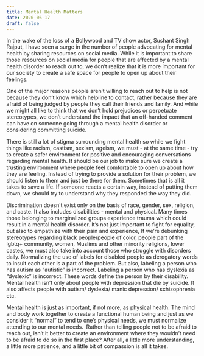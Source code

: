 ```yaml
---
title: Mental Health Matters
date: 2020-06-17
draft: false
---
```


In the wake of the loss of a Bollywood and TV show actor, Sushant Singh Rajput, I have seen a surge in the number of people advocating for mental health by sharing resources on social media. While it is important to share those resources on social media for people that are affected by a mental health disorder to reach out to, we don’t realize that it is more important for our society to create a safe space for people to open up about their feelings. 

<!---more--->

One of the major reasons people aren’t willing to reach out to help is not because they don’t know which helpline to contact, rather because they are afraid of being judged by people they call their friends and family. And while we might all like to think that we don’t hold prejudices or perpetuate stereotypes, we don’t understand the impact that an off-handed comment can have on someone going through a mental health disorder or considering committing suicide.

There is still a lot of stigma surrounding mental health so while we fight things like racism, castism, sexism, ageism, we must - at the same time - try to create a safer environment for positive and encouraging conversations regarding mental health. It should be our job to make sure we create a trusting environment where people feel comfortable to open up about how they are feeling. Instead of trying to provide a solution for their problem, we should listen to them and just be there for them. Sometimes that is all it takes to save a life. If someone reacts a certain way, instead of putting them down, we should try to understand why they responded the way they did.

Discrimination doesn’t exist only on the basis of race, gender, sex, religion, and caste. It also includes disabilities - mental and physical. Many times those belonging to marginalized groups experience trauma which could result in a mental health disorder. It’s not just important to fight for equality, but also to empathize with their pain and experience, If we’re debunking stereotypes regarding black people/people of color, people part of the lgbtq+ community, women, Muslims and other minority religions, lower castes, we must also take into account those who struggle with disorders daily. Normalizing the use of labels for disabled people as derogatory words to insult each other is a part of the problem. But also, labeling a person who has autism as “autistic” is incorrect. Labeling a person who has dyslexia as “dyslexic” is incorrect. These words define the person by their disability. Mental health isn’t only about people with depression that die by suicide. It also affects people with autism/ dyslexia/ manic depression/ schizophrenia etc.

Mental health is just as important, if not more, as physical health. The mind and body work together to create a functional human being and just as we consider it “normal” to tend to one’s physical needs, we must normalize attending to our mental needs. 
​
Rather than telling people not to be afraid to reach out, isn’t it better to create an environment where they wouldn’t need to be afraid to do so in the first place? After all, a little more understanding, a little more patience, and a little bit of compassion is all it takes. 